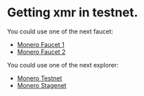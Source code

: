 # Getting xmr in testnet.

You could use one of the next faucet:

* [Monero Faucet 1](https://dis.gratis/)
* [Monero Faucet 2](https://monerofaucet.info/)

You could use one of the next explorer:

* [Monero Testnet](https://testnet.xmrchain.com/)
* [Monero Stagenet](https://stagenet.xmrchain.net/)